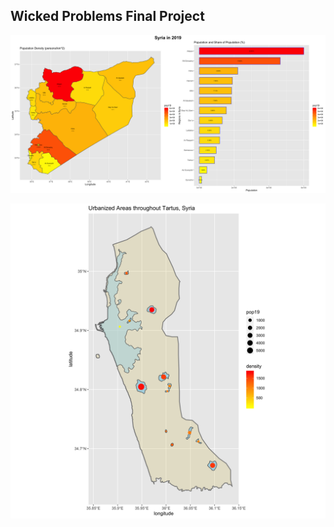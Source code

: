 ## Wicked Problems Final Project



![](syria_project1_final.png)


















![](Tartus2.png)
